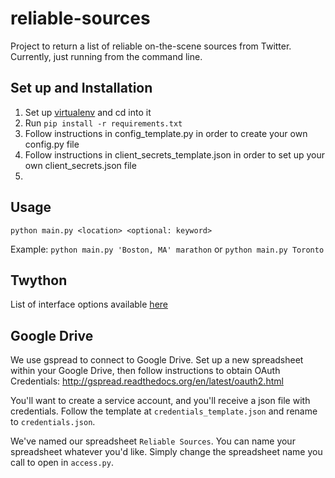 # reliable-sources
Project to return a list of reliable on-the-scene sources from Twitter. Currently, just running from the command line. 

## Set up and Installation ##
1. Set up [virtualenv](http://docs.python-guide.org/en/latest/dev/virtualenvs/#virtualenv) and cd into it
2. Run `pip install -r requirements.txt`
3. Follow instructions in config\_template.py in order to create your own config.py file
4. Follow instructions in client\_secrets\_template.json in order to set up your own client\_secrets.json file
5. 

## Usage ##
`python main.py <location> <optional: keyword>`

Example: `python main.py 'Boston, MA' marathon`
or `python main.py Toronto`

## Twython ##
List of interface options available [here](
https://twython.readthedocs.org/en/latest/api.html)

## Google Drive ##

We use gspread to connect to Google Drive. Set up a new spreadsheet within your Google Drive, then follow instructions to obtain OAuth Credentials: http://gspread.readthedocs.org/en/latest/oauth2.html

You'll want to create a service account, and you'll receive a json file with credentials. Follow the template at `credentials_template.json` and rename to `credentials.json`.

We've named our spreadsheet `Reliable Sources`. You can name your spreadsheet whatever you'd like. Simply change the spreadsheet name you call to open in `access.py`.

